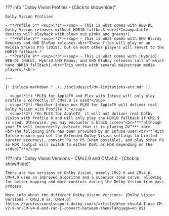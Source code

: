 <!-- markdownlint-disable MD041-->
??? info "Dolby Vision Profiles - [Click to show/hide]"

    Dolby Vision Profiles

    - **Profile 5** <sup>(*1*)</sup> - This is what comes with WEB-DL Dolby Vision releases without HDR10 fallback.<br>(*Incompatible devices will playback with blown out pinks and greens*)
    - **Profile 7** <sup>(*2*)</sup> - This is what comes with UHD Bluray Remuxes and UHD BluRay releases.<br>*These files will play on an Nvidia Shield Pro (2019), but on most other players will revert to the HDR10 fallback.*
    - **Profile 8** <sup>(*3*)</sup> - This is what comes with (Hybrid) WEB-DL (HULU), Hybrid UHD Remux, and UHD BluRay releases (all of which have HDR10 fallback).<br>*This works with several mainstream media players.*<br>

    ---

    {! include-markdown "../../includes/cf/dv-limitations-atv.md" !}

    - <sup>(*1*) *PLEX for AppleTV and Plex with Infuse will only play profile 5 correctly if CMv2.9 is used*</sup>
    - <sup>(*2*) *Neither Infuse nor PLEX for AppleTV will deliver real Dolby Vision with Profile 7.*</sup>
    - <sup>(*3*) *On PLEX for AppleTV, it will not deliver real Dolby Vision with Profile 8 and will only play the HDR10 fallback if CM2.9 is used. Otherwise, you may encounter a black screen*<br>***“although your TV will incorrectly indicate that it is playing DV”***.<br><br>The following info has been provided by an Infuse user:<br>**“With Infuse ensure you set the Extended Dolby Vision settings to Limited (prefer accuracy), convert P8 to P5 (when possible), and play other P8 as HDR (output will switch to either DoVi or HDR depending on the video)”**</sup>

??? info "Dolby Vision Versions - CMv2.9 and CMv4.0 - [Click to show/hide]"

    There are two versions of Dolby Vision, namely CMv2.9 and CMv4.0. CMv4.0 uses an improved algorithm and a superior tone curve, allowing for better mapping and more controls during the Dolby Vision trim pass process.

    More info about the different Dolby Vision Versions: [Dolby Vision Versions - CMv2.9 vs. CMv4.0](https://professionalsupport.dolby.com/s/article/When-should-I-use-CM-v2-9-or-CM-v4-0-and-can-I-convert-between-them?language=en_US)
<!-- markdownlint-enable MD041-->
